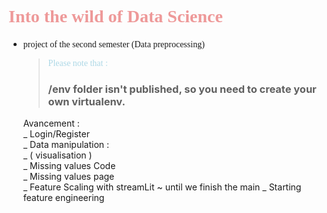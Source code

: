 # <div style = " font-family : 'Sofia Pro';"> <span style = "color : #ee9999;">Into the wild of Data Science</span>

- <span style="font-family : 'Sofia Pro';">project of the second semester (Data preprocessing)</span>
  > <span style="color:lightblue;font-family : 'Sofia Pro';">Please note that :<span>
  >
  > ### /env folder isn't published, so you need to create your own virtualenv.
    </div>
    Avancement : <br>
      _ Login/Register <br>
      _ Data manipulation : <br>
        _ ( visualisation )<br>
      _  Missing values Code <br>
      _  Missing values page <br>  
      _ Feature Scaling with streamLit ~ until we finish the main
       _  Starting feature engineering <br>
